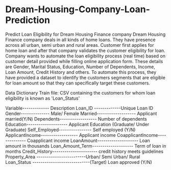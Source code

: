 # Dream-Housing-Company-Loan-Prediction
Predict Loan Eligibility for Dream Housing Finance company Dream Housing Finance company deals in all kinds of home loans. They have presence across all urban, semi urban and rural areas. Customer first applies for home loan and after that company validates the customer eligibility for loan.  Company wants to automate the loan eligibility process (real time) based on customer detail provided while filling online application form. These details are Gender, Marital Status, Education, Number of Dependents, Income, Loan Amount, Credit History and others. To automate this process, they have provided a dataset to identify the customers segments that are eligible for loan amount so that they can specifically target these customers. 

Data Dictionary
Train file: CSV containing the customers for whom loan eligibility is known as 'Loan_Status'

Variable-------------	Description
Loan_ID	-------------Unique Loan ID
Gender--------------	Male/ Female
Married-------------------	Applicant married(Y/N)
Dependents------------------	Number of dependents
Education--------------------	Applicant Education (Graduate/ Under Graduate)
Self_Employed----------------	Self employed (Y/N)
ApplicantIncome------------------	Applicant income
CoapplicantIncome--------------	Coapplicant income
LoanAmount--------------------	Loan amount in thousands
Loan_Amount_Term--------------------	Term of loan in months
Credit_History----------------------	credit history meets guidelines
Property_Area	------------------------Urban/ Semi Urban/ Rural
Loan_Status	----------------------------(Target) Loan approved (Y/N)
